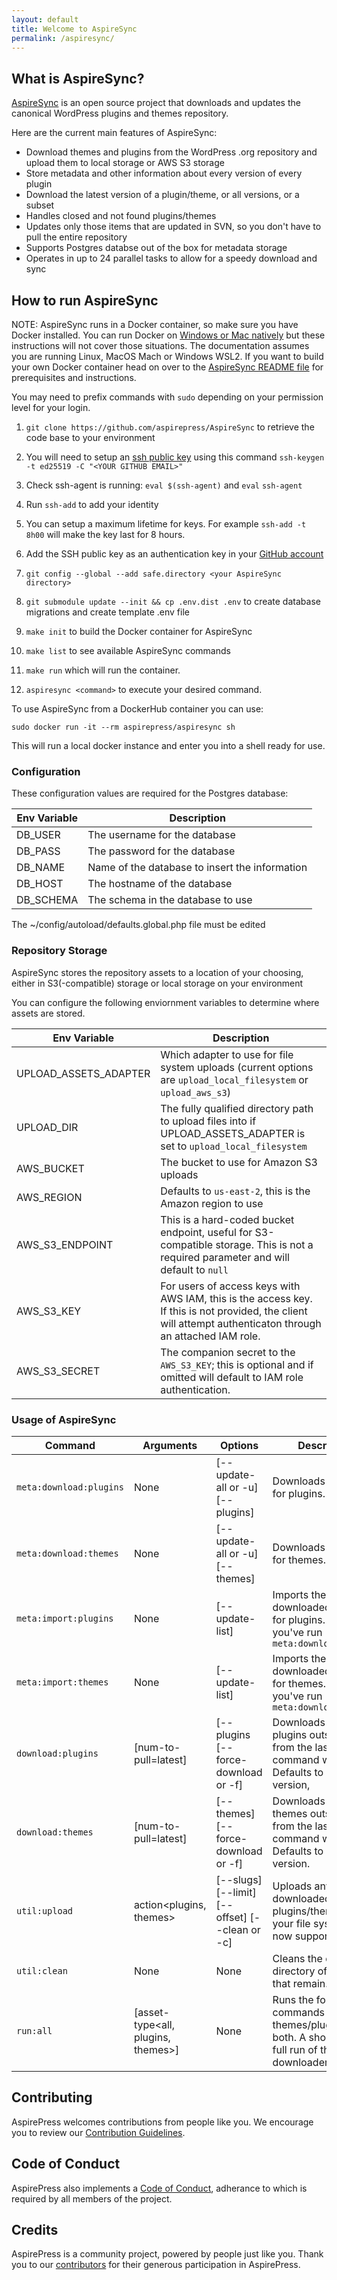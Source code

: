 ```yaml
---
layout: default
title: Welcome to AspireSync
permalink: /aspiresync/
---
```


## What is AspireSync?

[AspireSync](https://github.com/aspirepress/AspireSync) is an open source project that downloads and updates the canonical WordPress plugins and themes repository.

Here are the current main features of AspireSync:

- Download themes and plugins from the WordPress .org repository and upload them to local storage or AWS S3 storage
- Store metadata and other information about every version of every plugin
- Download the latest version of a plugin/theme, or all versions, or a subset
- Handles closed and not found plugins/themes
- Updates only those items that are updated in SVN, so you don't have to pull the entire repository
- Supports Postgres databse out of the box for metadata storage
- Operates in up to 24 parallel tasks to allow for a speedy download and sync

## How to run AspireSync

NOTE: AspireSync runs in a Docker container, so make sure you have Docker installed. You can run Docker on [Windows or Mac natively](https://docs.docker.com/engine/install/) but these instructions will not cover those situations. The documentation assumes you are running Linux, MacOS Mach or Windows WSL2. If you want to build your own Docker container head on over to the [AspireSync README file](https://github.com/aspirepress/AspireSync/blob/main/README.md) for prerequisites and instructions.

You may need to prefix commands with `sudo` depending on your permission level for your login.

1. `git clone https://github.com/aspirepress/AspireSync` to retrieve  the code base to your environment
   
2. You will need to setup an [ssh public key](https://docs.github.com/en/authentication/connecting-to-github-with-ssh/generating-a-new-ssh-key-and-adding-it-to-the-ssh-agent) using this command `ssh-keygen -t ed25519 -C "<YOUR GITHUB EMAIL>"`
   
3. Check ssh-agent is running:
   `eval $(ssh-agent)` and `eval` ``ssh-agent``

4. Run `ssh-add` to add your identity
   
5. You can setup a maximum lifetime for keys. For example `ssh-add -t 8h00` will make the key last for 8 hours.
   
6. Add the SSH public key as an authentication key in your [GitHub account](https://github.com/settings/keys)
   
7. `git config --global --add safe.directory <your AspireSync directory>`
   
8. `git submodule update --init && cp .env.dist .env` to create database migrations and create template .env file
   
9.  `make init` to build the Docker container for AspireSync
    
10. `make list` to see available AspireSync commands
    
11. `make run` which will run the container.
    
12. `aspiresync <command>` to execute your desired command.


To use AspireSync from a DockerHub container you can use:

`sudo docker run -it --rm aspirepress/aspiresync sh`

This will run a local docker instance and enter you into a shell ready for use.

### Configuration

These configuration values are required for the Postgres database:

| Env Variable | Description                                    |
| ------------ | ---------------------------------------------- |
| DB_USER      | The username for the database                  |
| DB_PASS      | The password for the database                  |
| DB_NAME      | Name of the database to insert the information |
| DB_HOST      | The hostname of the database                   |
| DB_SCHEMA    | The schema in the database to use              |

The ~/config/autoload/defaults.global.php file must be edited 
### Repository Storage

AspireSync stores the repository assets to a location of your choosing, either in S3(-compatible) storage or local storage on your environment

You can configure the following enviornment variables to determine where assets are stored.

| Env Variable          | Description                                                                                                                                                 |
| --------------------- | ----------------------------------------------------------------------------------------------------------------------------------------------------------- |
| UPLOAD_ASSETS_ADAPTER | Which adapter to use for file system uploads (current options are `upload_local_filesystem` or `upload_aws_s3`)                                             |
| UPLOAD_DIR            | The fully qualified directory path to upload files into if UPLOAD_ASSETS_ADAPTER is set to `upload_local_filesystem`                                        |
| AWS_BUCKET            | The bucket to use for Amazon S3 uploads                                                                                                                     |
| AWS_REGION            | Defaults to `us-east-2`, this is the Amazon region to use                                                                                                   |
| AWS_S3_ENDPOINT       | This is a hard-coded bucket endpoint, useful for S3-compatible storage. This is not a required parameter and will default to `null`                         |
| AWS_S3_KEY            | For users of access keys with AWS IAM, this is the access key. If this is not provided, the client will attempt authenticaton through an attached IAM role. |
| AWS_S3_SECRET         | The companion secret to the `AWS_S3_KEY`; this is optional and if omitted will default to IAM role authentication.                                          |

### Usage of AspireSync

 | Command                 | Arguments                          | Options                                        | Description                                                                                           |
 | ----------------------- | ---------------------------------- | ---------------------------------------------- | ----------------------------------------------------------------------------------------------------- |
 | `meta:download:plugins` | None                               | [--update-all or -u] [--plugins]               | Downloads metadata for plugins.                                                                       |
 | `meta:download:themes`  | None                               | [--update-all or -u] [--themes]                | Downloads metadata for themes.                                                                        |
 | `meta:import:plugins`   | None                               | [--update-list]                                | Imports the downloaded metadata for plugins. Assumes you've run `meta:download:plugins`               |
 | `meta:import:themes`    | None                               | [--update-list]                                | Imports the downloaded metadata for themes. Assumes you've run `meta:download:themes`                 |
 | `download:plugins`      | [num-to-pull=latest]               | [--plugins [--force-download or -f]            | Downloads any plugins outstanding from the last time the command was run. Defaults to latest version, |
 | `download:themes`       | [num-to-pull=latest]               | [--themes] [--force-download or  -f]           | Downloads any themes outstanding from the last time the command was run. Defaults to latest version.  |
 | `util:upload`           | action<plugins, themes>            | [--slugs] [--limit] [--offset] [--clean or -c] | Uploads any downloaded plugins/themes to your file system (right now supports S3).                    |
 | `util:clean`            | None                               | None                                           | Cleans the data directory of any files that remain.                                                   |
 | `run:all`               | [asset-type<all, plugins, themes>] | None                                           | Runs the four commands for themes/plugins or both. A shortcut to a full run of the downloader.        |

## Contributing

AspirePress welcomes contributions from people like you. We encourage you to review
our [Contribution Guidelines](https://github.com/aspirepress/.github/blob/main/CONTRIBUTING.md).

## Code of Conduct

AspirePress also implements a [Code of Conduct](https://github.com/aspirepress/.github/blob/main/CODE_OF_CONDUCT.md),
adherance to which is required by all members of the project.

## Credits

AspirePress is a community project, powered by people just like you. Thank you to
our [contributors](https://github.com/aspirepress/.github/blob/main/CREDITS.md) for their generous participation in
AspirePress.


